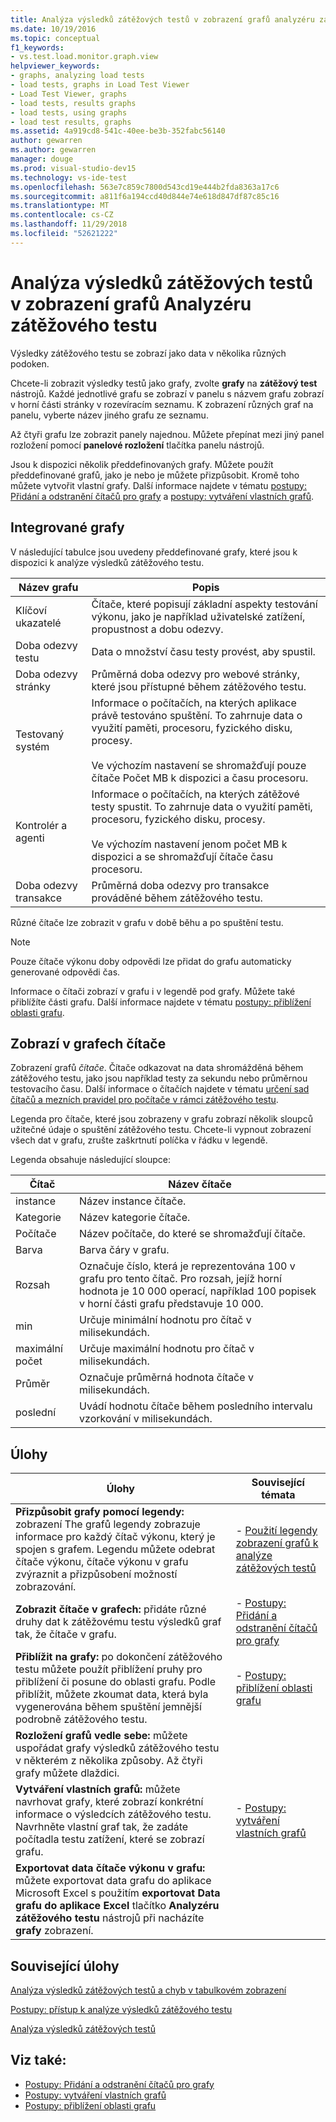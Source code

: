 ```yaml
---
title: Analýza výsledků zátěžových testů v zobrazení grafů analyzéru zátěžového testu
ms.date: 10/19/2016
ms.topic: conceptual
f1_keywords:
- vs.test.load.monitor.graph.view
helpviewer_keywords:
- graphs, analyzing load tests
- load tests, graphs in Load Test Viewer
- Load Test Viewer, graphs
- load tests, results graphs
- load tests, using graphs
- load test results, graphs
ms.assetid: 4a919cd8-541c-40ee-be3b-352fabc56140
author: gewarren
ms.author: gewarren
manager: douge
ms.prod: visual-studio-dev15
ms.technology: vs-ide-test
ms.openlocfilehash: 563e7c859c7800d543cd19e444b2fda8363a17c6
ms.sourcegitcommit: a811f6a194ccd40d844e74e618d847df87c85c16
ms.translationtype: MT
ms.contentlocale: cs-CZ
ms.lasthandoff: 11/29/2018
ms.locfileid: "52621222"
---
```

# <a name="analyze-load-test-results-in-the-graphs-view-of-the-load-test-analyzer"></a>Analýza výsledků zátěžových testů v zobrazení grafů Analyzéru zátěžového testu

Výsledky zátěžového testu se zobrazí jako data v několika různých podoken.

Chcete-li zobrazit výsledky testů jako grafy, zvolte **grafy** na **zátěžový test** nástrojů. Každé jednotlivé grafu se zobrazí v panelu s názvem grafu zobrazí v horní části stránky v rozevíracím seznamu. K zobrazení různých graf na panelu, vyberte název jiného grafu ze seznamu.

Až čtyři grafu lze zobrazit panely najednou. Můžete přepínat mezi jiný panel rozložení pomocí **panelové rozložení** tlačítka panelu nástrojů.

Jsou k dispozici několik předdefinovaných grafy. Můžete použít předdefinované grafů, jako je nebo je můžete přizpůsobit. Kromě toho můžete vytvořit vlastní grafy. Další informace najdete v tématu [postupy: Přidání a odstranění čítačů pro grafy](../test/how-to-add-and-delete-counters-on-graphs-in-load-test-results.md) a [postupy: vytváření vlastních grafů](../test/how-to-create-custom-graphs-in-load-test-results.md).

## <a name="built-in-graphs"></a>Integrované grafy

V následující tabulce jsou uvedeny předdefinované grafy, které jsou k dispozici k analýze výsledků zátěžového testu.

|Název grafu|Popis|
|-|-|
|Klíčoví ukazatelé|Čítače, které popisují základní aspekty testování výkonu, jako je například uživatelské zatížení, propustnost a dobu odezvy.|
|Doba odezvy testu|Data o množství času testy provést, aby spustil.|
|Doba odezvy stránky|Průměrná doba odezvy pro webové stránky, které jsou přístupné během zátěžového testu.|
|Testovaný systém|Informace o počítačích, na kterých aplikace právě testováno spuštění. To zahrnuje data o využití paměti, procesoru, fyzického disku, procesy.<br /><br /> Ve výchozím nastavení se shromažďují pouze čítače Počet MB k dispozici a času procesoru.|
|Kontrolér a agenti|Informace o počítačích, na kterých zátěžové testy spustit. To zahrnuje data o využití paměti, procesoru, fyzického disku, procesy.<br /><br /> Ve výchozím nastavení jenom počet MB k dispozici a se shromažďují čítače času procesoru.|
|Doba odezvy transakce|Průměrná doba odezvy pro transakce prováděné během zátěžového testu.|

 Různé čítače lze zobrazit v grafu v době běhu a po spuštění testu.

> [!NOTE]
> Pouze čítače výkonu doby odpovědi lze přidat do grafu automaticky generované odpovědi čas.

 Informace o čítači zobrazí v grafu i v legendě pod grafy. Můžete také přiblížíte části grafu. Další informace najdete v tématu [postupy: přiblížení oblasti grafu](../test/how-to-zoom-in-on-a-region-of-the-graph-in-load-test-results.md).

## <a name="counters-displayed-in-graphs"></a>Zobrazí v grafech čítače

 Zobrazení grafů *čítače*. Čítače odkazovat na data shromážděná během zátěžového testu, jako jsou například testy za sekundu nebo průměrnou testovacího času. Další informace o čítačích najdete v tématu [určení sad čítačů a mezních pravidel pro počítače v rámci zátěžového testu](../test/specify-counter-sets-and-threshold-rules-for-load-testing.md).

 Legenda pro čítače, které jsou zobrazeny v grafu zobrazí několik sloupců užitečné údaje o spuštění zátěžového testu. Chcete-li vypnout zobrazení všech dat v grafu, zrušte zaškrtnutí políčka v řádku v legendě.

 Legenda obsahuje následující sloupce:

|Čítač|Název čítače|
|-|-|
|instance|Název instance čítače.|
|Kategorie|Název kategorie čítače.|
|Počítače|Název počítače, do které se shromažďují čítače.|
|Barva|Barva čáry v grafu.|
|Rozsah|Označuje číslo, která je reprezentována 100 v grafu pro tento čítač. Pro rozsah, jejíž horní hodnota je 10 000 operací, například 100 popisek v horní části grafu představuje 10 000.|
|min|Určuje minimální hodnotu pro čítač v milisekundách.|
|maximální počet|Určuje maximální hodnotu pro čítač v milisekundách.|
|Průměr|Označuje průměrná hodnota čítače v milisekundách.|
|poslední|Uvádí hodnotu čítače během posledního intervalu vzorkování v milisekundách.|

## <a name="tasks"></a>Úlohy

|Úlohy|Související témata|
|-|-|
|**Přizpůsobit grafy pomocí legendy:** zobrazení The grafů legendy zobrazuje informace pro každý čítač výkonu, který je spojen s grafem. Legendu můžete odebrat čítače výkonu, čítače výkonu v grafu zvýraznit a přizpůsobení možností zobrazování.|-   [Použití legendy zobrazení grafů k analýze zátěžových testů](../test/use-the-graphs-view-legend-to-analyze-load-tests.md)|
|**Zobrazit čítače v grafech:** přidáte různé druhy dat k zátěžovému testu výsledků graf tak, že čítače v grafu.|-   [Postupy: Přidání a odstranění čítačů pro grafy](../test/how-to-add-and-delete-counters-on-graphs-in-load-test-results.md)|
|**Přiblížit na grafy:** po dokončení zátěžového testu můžete použít přiblížení pruhy pro přiblížení či posune do oblasti grafu. Podle přiblížit, můžete zkoumat data, která byla vygenerována během spuštění jemnější podrobně zátěžového testu.|-   [Postupy: přiblížení oblasti grafu](../test/how-to-zoom-in-on-a-region-of-the-graph-in-load-test-results.md)|
|**Rozložení grafů vedle sebe:** můžete uspořádat grafy výsledků zátěžového testu v některém z několika způsoby. Až čtyři grafy můžete dlaždici.||
|**Vytváření vlastních grafů:** můžete navrhovat grafy, které zobrazí konkrétní informace o výsledcích zátěžového testu. Navrhněte vlastní graf tak, že zadáte počítadla testu zatížení, které se zobrazí grafu.|-   [Postupy: vytváření vlastních grafů](../test/how-to-create-custom-graphs-in-load-test-results.md)|
|**Exportovat data čítače výkonu v grafu:** můžete exportovat data grafu do aplikace Microsoft Excel s použitím **exportovat Data grafu do aplikace Excel** tlačítko **Analyzéru zátěžového testu** nástrojů při nacházíte **grafy** zobrazení.||

## <a name="related-tasks"></a>Související úlohy

 [Analýza výsledků zátěžových testů a chyb v tabulkovém zobrazení](../test/analyze-load-test-results-and-errors-in-the-tables-view.md)

 [Postupy: přístup k analýze výsledků zátěžového testu](../test/how-to-access-load-test-results-for-analysis.md)

 [Analýza výsledků zátěžových testů](../test/analyze-load-test-results-using-the-load-test-analyzer.md)

## <a name="see-also"></a>Viz také:

- [Postupy: Přidání a odstranění čítačů pro grafy](../test/how-to-add-and-delete-counters-on-graphs-in-load-test-results.md)
- [Postupy: vytváření vlastních grafů](../test/how-to-create-custom-graphs-in-load-test-results.md)
- [Postupy: přiblížení oblasti grafu](../test/how-to-zoom-in-on-a-region-of-the-graph-in-load-test-results.md)
